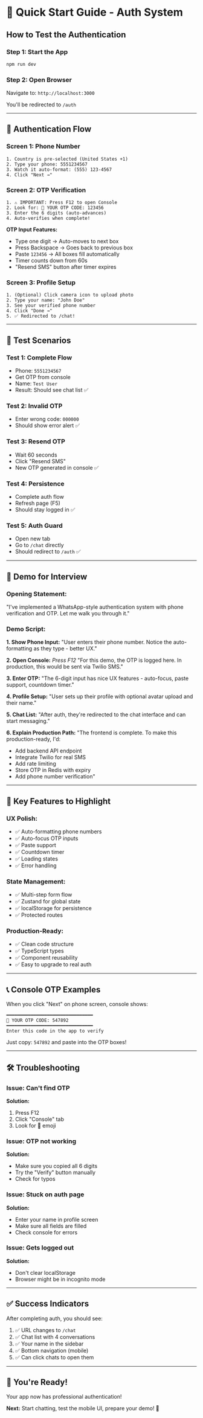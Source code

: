 # 🚀 Quick Start Guide - Auth System

## How to Test the Authentication

### **Step 1: Start the App**
```bash
npm run dev
```

### **Step 2: Open Browser**
Navigate to: `http://localhost:3000`

You'll be redirected to `/auth`

---

## 📱 Authentication Flow

### **Screen 1: Phone Number**
```
1. Country is pre-selected (United States +1)
2. Type your phone: 5551234567
3. Watch it auto-format: (555) 123-4567
4. Click "Next →"
```

### **Screen 2: OTP Verification**
```
1. ⚠️ IMPORTANT: Press F12 to open Console
2. Look for: 🔐 YOUR OTP CODE: 123456
3. Enter the 6 digits (auto-advances)
4. Auto-verifies when complete!
```

**OTP Input Features:**
- Type one digit → Auto-moves to next box
- Press Backspace → Goes back to previous box
- Paste `123456` → All boxes fill automatically
- Timer counts down from 60s
- "Resend SMS" button after timer expires

### **Screen 3: Profile Setup**
```
1. (Optional) Click camera icon to upload photo
2. Type your name: "John Doe"
3. See your verified phone number
4. Click "Done →"
5. ✅ Redirected to /chat!
```

---

## 🧪 Test Scenarios

### **Test 1: Complete Flow**
- Phone: `5551234567`
- Get OTP from console
- Name: `Test User`
- Result: Should see chat list ✅

### **Test 2: Invalid OTP**
- Enter wrong code: `000000`
- Should show error alert ✅

### **Test 3: Resend OTP**
- Wait 60 seconds
- Click "Resend SMS"
- New OTP generated in console ✅

### **Test 4: Persistence**
- Complete auth flow
- Refresh page (F5)
- Should stay logged in ✅

### **Test 5: Auth Guard**
- Open new tab
- Go to `/chat` directly
- Should redirect to `/auth` ✅

---

## 🎯 Demo for Interview

### **Opening Statement:**
"I've implemented a WhatsApp-style authentication system with phone verification and OTP. Let me walk you through it."

### **Demo Script:**

**1. Show Phone Input:**
"User enters their phone number. Notice the auto-formatting as they type - better UX."

**2. Open Console:**
*Press F12*
"For this demo, the OTP is logged here. In production, this would be sent via Twilio SMS."

**3. Enter OTP:**
"The 6-digit input has nice UX features - auto-focus, paste support, countdown timer."

**4. Profile Setup:**
"User sets up their profile with optional avatar upload and their name."

**5. Chat List:**
"After auth, they're redirected to the chat interface and can start messaging."

**6. Explain Production Path:**
"The frontend is complete. To make this production-ready, I'd:
- Add backend API endpoint
- Integrate Twilio for real SMS
- Add rate limiting
- Store OTP in Redis with expiry
- Add phone number verification"

---

## 🔑 Key Features to Highlight

### **UX Polish:**
- ✅ Auto-formatting phone numbers
- ✅ Auto-focus OTP inputs
- ✅ Paste support
- ✅ Countdown timer
- ✅ Loading states
- ✅ Error handling

### **State Management:**
- ✅ Multi-step form flow
- ✅ Zustand for global state
- ✅ localStorage for persistence
- ✅ Protected routes

### **Production-Ready:**
- ✅ Clean code structure
- ✅ TypeScript types
- ✅ Component reusability
- ✅ Easy to upgrade to real auth

---

## 📞 Console OTP Examples

When you click "Next" on phone screen, console shows:

```
━━━━━━━━━━━━━━━━━━━━━━━━━━━━━━━━
🔐 YOUR OTP CODE: 547892
━━━━━━━━━━━━━━━━━━━━━━━━━━━━━━━━
Enter this code in the app to verify
```

Just copy: `547892` and paste into the OTP boxes!

---

## 🛠️ Troubleshooting

### **Issue: Can't find OTP**
**Solution:** 
1. Press F12
2. Click "Console" tab
3. Look for 🔐 emoji

### **Issue: OTP not working**
**Solution:**
- Make sure you copied all 6 digits
- Try the "Verify" button manually
- Check for typos

### **Issue: Stuck on auth page**
**Solution:**
- Enter your name in profile screen
- Make sure all fields are filled
- Check console for errors

### **Issue: Gets logged out**
**Solution:**
- Don't clear localStorage
- Browser might be in incognito mode

---

## ✅ Success Indicators

After completing auth, you should see:

1. ✅ URL changes to `/chat`
2. ✅ Chat list with 4 conversations
3. ✅ Your name in the sidebar
4. ✅ Bottom navigation (mobile)
5. ✅ Can click chats to open them

---

## 🎉 You're Ready!

Your app now has professional authentication!

**Next:** Start chatting, test the mobile UI, prepare your demo! 🚀
